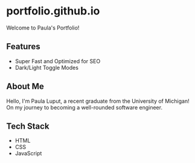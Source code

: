 # portfolio.github.io

Welcome to Paula's Portfolio!


## Features

- Super Fast and Optimized for SEO
- Dark/Light Toggle Modes




## About Me
Hello, I'm Paula Luput, a recent graduate from the University of Michigan! On my journey to becoming a well-rounded software engineer.


## Tech Stack

- HTML
- CSS
- JavaScript

